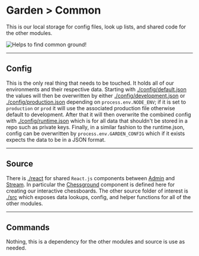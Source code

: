 # Garden > Common

This is our local storage for config files, look up lists, and shared code for the other modules.

![Helps to find common ground!](https://media.giphy.com/media/fYpxZDUh47g0haTGsr/giphy.gif)

---

## Config

This is the only real thing that needs to be touched. It holds all of our environments and their respective data.
Starting with [./config/default.json](./config/default.json) the values will then be overwritten by either 
[./config/development.json](./config/development.json) or [./config/production.json](./config/production.json)
depending on `process.env.NODE_ENV`; if it is set to `production` or `prod` it will use the associated production file
otherwise default to development. After that it will then overwrite the combined config with
[./config/runtime.json](./config/runtime.json) which is for all data that shouldn't be stored in a repo such as private
keys. Finally, in a similar fashion to the runtime.json, config can be overwritten by `process.env.GARDEN_CONFIG` which
if it exists expects the data to be in a JSON format.

---

## Source

There is [./react](./react) for shared `React.js` components between [Admin]() and [Stream](). In particular the
[Chessground](./react/Chessboard.js) component is defined here for creating our interactive chessboards. The other
source folder of interest is [./src](./src) which exposes data lookups, config, and helper functions for all of the
other modules.

---

## Commands

Nothing, this is a dependency for the other modules and source is use as needed.
